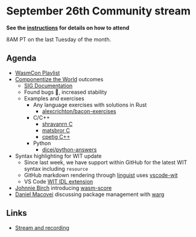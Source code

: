 # September 26th Community stream

**See the [instructions](../README.md) for details on how to attend**

8AM PT on the last Tuesday of the month.

## Agenda

- [WasmCon Playlist](https://www.youtube.com/playlist?list=PLbzoR-pLrL6pdO2yYg4jAQAW3zd15CYO0)
- [Componentize the World](https://bytecodealliance.org/articles/announcing-componentize-the-world) outcomes
  - [SIG Documentation](https://github.com/bytecodealliance/governance/blob/main/SIGs/SIG-documentation/proposal.md)
  - Found bugs 🐛, increased stability
  - Examples and exercises
    - Any language exercises with solutions in Rust
      - [alexcrichton/bacon-exercises](https://github.com/alexcrichton/bacon-exercises/)
    - C/C++
      - [shravanrn C](https://github.com/shravanrn/wasm-c-comp-example)
      - [matsbror C](https://github.com/matsbror/wasm-c-component-example)
      - [cpetig C++](https://github.com/cpetig/resource-demo)
    - Python
      - [dicej/python-answers](https://github.com/dicej/bacon-exercises/tree/python-answers)
- Syntax highlighting for WIT update
  - Since last week, we have support within GitHub for the latest WIT syntax including `resource`
  - GitHub markdown rendering through [linguist](https://github.com/github-linguist/linguist/blob/master/lib/linguist/languages.yml#L7521) uses [vscode-wit](https://github.com/bytecodealliance/vscode-wit)
  - VS Code [WIT IDL extension](https://marketplace.visualstudio.com/items?itemName=bytecodealliance.wit-idl)
- [Johnnie Birch](https://github.com/jlb6740) introducing [wasm-score](https://github.com/bytecodealliance/wasm-score)
- [Daniel Macovei](https://github.com/macovedj) discussing package management with [warg](https://github.com/bytecodealliance/registry)

## Links

- [Stream and recording](https://www.youtube.com/watch?v=aibyOmMM2z8)
